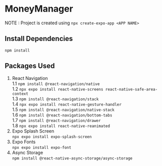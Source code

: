 # MoneyManager
NOTE : Project is created using `npx create-expo-app <APP NAME>`

## Install Dependencies
`npm install`

## Packages Used
1. React Navigation  
    1.1 `npm install @react-navigation/native`  
    1.2 `npx expo install react-native-screens react-native-safe-area-context`  
    1.3 `npm install @react-navigation/stack`  
    1.4 `npx expo install react-native-gesture-handler`  
    1.5 `npm install @react-navigation/native-stack`  
    1.6 `npm install @react-navigation/bottom-tabs`  
    1.7 `npm install @react-navigation/drawer`  
    1.8 `npx expo install react-native-reanimated`  
2. Expo Splash Screen  
`npx expo install expo-splash-screen`  
3. Expo Fonts  
`npx expo install expo-font`  
4. Async Storage  
`npm install @react-native-async-storage/async-storage`  
